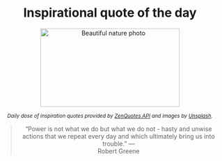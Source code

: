 
<div align="center">

# Inspirational quote of the day

<img src="./data/photo.jpeg" alt="Beautiful nature photo" width="320" height="180">

<sub><i>Daily dose of inspiration quotes provided by [ZenQuotes API](https://zenquotes.io/) and images by [Unsplash](https://unsplash.com/).</i></sub>


<blockquote>&ldquo;Power is not what we do but what we do not - hasty and unwise actions that we repeat every day and which ultimately bring us into trouble.&rdquo; &mdash; <footer>Robert Greene</footer></blockquote>

</div>

